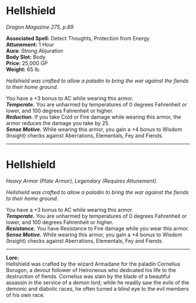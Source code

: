 # Hellshield
*Dragon Magazine 275, p.89*

**Associated Spell:** Detect Thoughts, Protection from Energy  
**Attunement:** 1 Hour  
**Aura:** Strong Abjuration  
**Body Slot:** Body  
**Price:** 25,000 GP  
**Weight:** 65 lb.

*Hellshield was crafted to allow a paladin to bring the war against the fiends to their home ground.*

You have a +3 bonus to AC while wearing this armor.  
***Temperate.*** You are unharmed by temperatures of 0 degrees Fahrenheit or lower, and 100 degrees Fahrenheit or higher.  
***Reduction.*** If you take Cold or Fire damage while wearing this armor, the armor reduces the damage you take by 25.  
***Sense Motive.*** While wearing this armor, you gain a +4 bonus to Wisdom (Insight) checks against Aberrations, Elementals, Fey and Fiends.  


---
# Hellshield
*Heavy Armor (Plate Armor), Legendary (Requires Attunement)*

*Hellshield was crafted to allow a paladin to bring the war against the fiends to their home ground.*

You have a +3 bonus to AC while wearing this armor.  
***Temperate.*** You are unharmed by temperatures of 0 degrees Fahrenheit or lower, and 100 degrees Fahrenheit or higher.  
***Resistance.*** You have Resistance to Fire damage while you wear this armor.  
***Sense Motive.*** While wearing this armor, you gain a +4 bonus to Wisdom (Insight) checks against Aberrations, Elementals, Fey and Fiends.  

---
**Lore:**  
Hellshield was crafted by the wizard Armadane for the paladin Cornelius Borugon, a devout follower of Heironeous who dedicated his life to the destruction of fiends. Cornelius was slain by the blade of a beautiful assassin in the service of a demon lord; while he readily saw the evils of the demonic and diabolic races, he often turned a blind eye to the evil members of his own race.